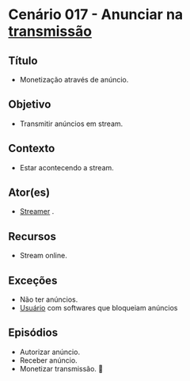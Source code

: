 # Cenário 017 - Anunciar na [transmissão](Stream)

## Título 
* Monetização através de anúncio.

## Objetivo
* Transmitir anúncios em stream.

## Contexto
* Estar acontecendo a stream.

## Ator(es)
* [Streamer](L%C3%A9xico-Streamer)
.

## Recursos
* Stream online.

## Exceções
* Não ter anúncios.
* [Usuário](User)  com softwares que bloqueiam anúncios

## Episódios
* Autorizar anúncio.
* Receber anúncio.
* Monetizar transmissão.

